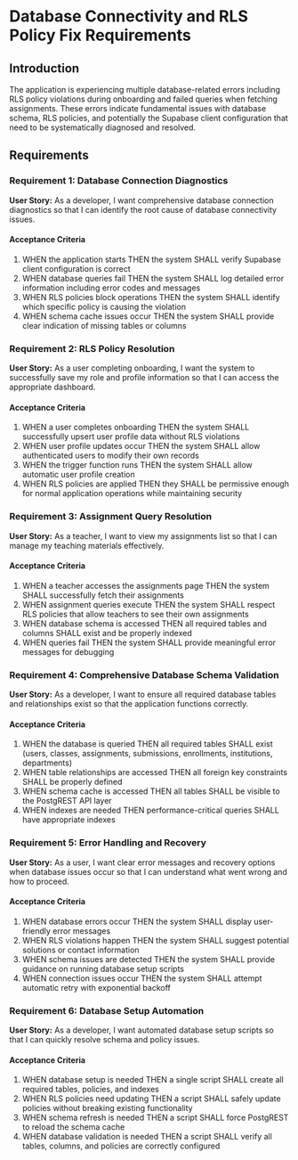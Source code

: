 # Database Connectivity and RLS Policy Fix Requirements

## Introduction

The application is experiencing multiple database-related errors including RLS policy violations during onboarding and failed queries when fetching assignments. These errors indicate fundamental issues with database schema, RLS policies, and potentially the Supabase client configuration that need to be systematically diagnosed and resolved.

## Requirements

### Requirement 1: Database Connection Diagnostics

**User Story:** As a developer, I want comprehensive database connection diagnostics so that I can identify the root cause of database connectivity issues.

#### Acceptance Criteria

1. WHEN the application starts THEN the system SHALL verify Supabase client configuration is correct
2. WHEN database queries fail THEN the system SHALL log detailed error information including error codes and messages
3. WHEN RLS policies block operations THEN the system SHALL identify which specific policy is causing the violation
4. WHEN schema cache issues occur THEN the system SHALL provide clear indication of missing tables or columns

### Requirement 2: RLS Policy Resolution

**User Story:** As a user completing onboarding, I want the system to successfully save my role and profile information so that I can access the appropriate dashboard.

#### Acceptance Criteria

1. WHEN a user completes onboarding THEN the system SHALL successfully upsert user profile data without RLS violations
2. WHEN user profile updates occur THEN the system SHALL allow authenticated users to modify their own records
3. WHEN the trigger function runs THEN the system SHALL allow automatic user profile creation
4. WHEN RLS policies are applied THEN they SHALL be permissive enough for normal application operations while maintaining security

### Requirement 3: Assignment Query Resolution

**User Story:** As a teacher, I want to view my assignments list so that I can manage my teaching materials effectively.

#### Acceptance Criteria

1. WHEN a teacher accesses the assignments page THEN the system SHALL successfully fetch their assignments
2. WHEN assignment queries execute THEN the system SHALL respect RLS policies that allow teachers to see their own assignments
3. WHEN database schema is accessed THEN all required tables and columns SHALL exist and be properly indexed
4. WHEN queries fail THEN the system SHALL provide meaningful error messages for debugging

### Requirement 4: Comprehensive Database Schema Validation

**User Story:** As a developer, I want to ensure all required database tables and relationships exist so that the application functions correctly.

#### Acceptance Criteria

1. WHEN the database is queried THEN all required tables SHALL exist (users, classes, assignments, submissions, enrollments, institutions, departments)
2. WHEN table relationships are accessed THEN all foreign key constraints SHALL be properly defined
3. WHEN schema cache is accessed THEN all tables SHALL be visible to the PostgREST API layer
4. WHEN indexes are needed THEN performance-critical queries SHALL have appropriate indexes

### Requirement 5: Error Handling and Recovery

**User Story:** As a user, I want clear error messages and recovery options when database issues occur so that I can understand what went wrong and how to proceed.

#### Acceptance Criteria

1. WHEN database errors occur THEN the system SHALL display user-friendly error messages
2. WHEN RLS violations happen THEN the system SHALL suggest potential solutions or contact information
3. WHEN schema issues are detected THEN the system SHALL provide guidance on running database setup scripts
4. WHEN connection issues occur THEN the system SHALL attempt automatic retry with exponential backoff

### Requirement 6: Database Setup Automation

**User Story:** As a developer, I want automated database setup scripts so that I can quickly resolve schema and policy issues.

#### Acceptance Criteria

1. WHEN database setup is needed THEN a single script SHALL create all required tables, policies, and indexes
2. WHEN RLS policies need updating THEN a script SHALL safely update policies without breaking existing functionality
3. WHEN schema refresh is needed THEN a script SHALL force PostgREST to reload the schema cache
4. WHEN database validation is needed THEN a script SHALL verify all tables, columns, and policies are correctly configured